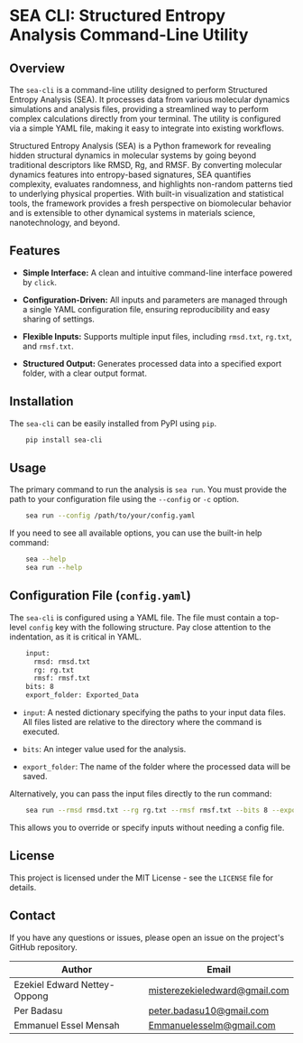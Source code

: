 # SEA CLI: Structured Entropy Analysis Command-Line Utility

## Overview

The `sea-cli` is a command-line utility designed to perform Structured Entropy Analysis (SEA). It processes data from various molecular dynamics simulations and analysis files, providing a streamlined way to perform complex calculations directly from your terminal. The utility is configured via a simple YAML file, making it easy to integrate into existing workflows.

Structured Entropy Analysis (SEA) is a Python framework for revealing hidden structural dynamics in molecular systems by going beyond traditional descriptors like RMSD, Rg, and RMSF. By converting molecular dynamics features into entropy-based signatures, SEA quantifies complexity, evaluates randomness, and highlights non-random patterns tied to underlying physical properties. With built-in visualization and statistical tools, the framework provides a fresh perspective on biomolecular behavior and is extensible to other dynamical systems in materials science, nanotechnology, and beyond.


## Features

- **Simple Interface:** A clean and intuitive command-line interface powered by `click`.

- **Configuration-Driven:** All inputs and parameters are managed through a single YAML configuration file, ensuring reproducibility and easy sharing of settings.

- **Flexible Inputs:** Supports multiple input files, including `rmsd.txt`, `rg.txt`, and `rmsf.txt`.

- **Structured Output:** Generates processed data into a specified export folder, with a clear output format.

## Installation

The `sea-cli` can be easily installed from PyPI using `pip`.

```bash
    pip install sea-cli
```

## Usage

The primary command to run the analysis is `sea run`. You must provide the path to your configuration file using the `--config` or `-c` option.

```bash
    sea run --config /path/to/your/config.yaml
```

If you need to see all available options, you can use the built-in help command:

```bash
    sea --help
    sea run --help
```

## Configuration File (`config.yaml`)

The `sea-cli` is configured using a YAML file. The file must contain a top-level `config` key with the following structure. Pay close attention to the indentation, as it is critical in YAML.

```bash
    input:
      rmsd: rmsd.txt
      rg: rg.txt
      rmsf: rmsf.txt
    bits: 8
    export_folder: Exported_Data
```

- `input`: A nested dictionary specifying the paths to your input data files. All files listed are relative to the directory where the command is executed.

- `bits`: An integer value used for the analysis.

- `export_folder`: The name of the folder where the processed data will be saved.

Alternatively, you can pass the input files directly to the run command:
```bash
    sea run --rmsd rmsd.txt --rg rg.txt --rmsf rmsf.txt --bits 8 --export-folder Exported_Data
```

This allows you to override or specify inputs without needing a config file.

## License

This project is licensed under the MIT License - see the `LICENSE` file for details.

## Contact

If you have any questions or issues, please open an issue on the project's GitHub repository.

| Author                         | Email                           |
|-------------------------------|--------------------------------|
| Ezekiel Edward Nettey-Oppong | misterezekieledward@gmail.com  |
| Per Badasu                    | peter.badasu10@gmail.com       |
| Emmanuel Essel Mensah         |   Emmanuelesselm@gmail.com

